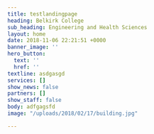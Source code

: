 ```yaml
---
title: testlandingpage
heading: Belkirk College
sub_heading: Engineering and Health Sciences
layout: home
date: 2018-11-06 22:21:51 +0000
banner_image: ''
hero_button:
  text: ''
  href: ''
textline: asdgasgd
services: []
show_news: false
partners: []
show_staff: false
body: adfgagsfd
image: "/uploads/2018/02/17/building.jpg"

---
```

